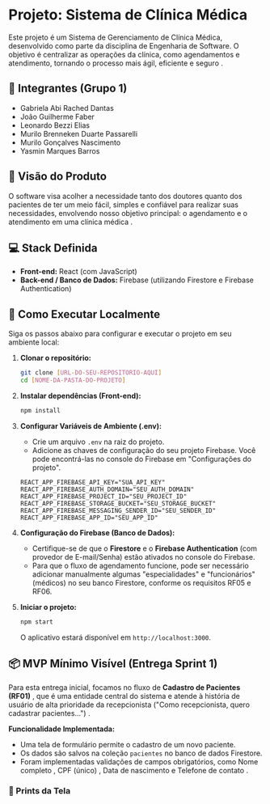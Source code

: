 # Projeto: Sistema de Clínica Médica

Este projeto é um Sistema de Gerenciamento de Clínica Médica, desenvolvido como parte da disciplina de Engenharia de Software. O objetivo é centralizar as operações da clínica, como agendamentos e atendimento, tornando o processo mais ágil, eficiente e seguro .

## 👥 Integrantes (Grupo 1) 

* Gabriela Abi Rached Dantas 
* João Guilherme Faber 
* Leonardo Bezzi Elias 
* Murilo Brenneken Duarte Passarelli 
* Murilo Gonçalves Nascimento 
* Yasmin Marques Barros 

## 🎯 Visão do Produto

O software visa acolher a necessidade tanto dos doutores quanto dos pacientes de ter um meio fácil, simples e confiável para realizar suas necessidades, envolvendo nosso objetivo principal: o agendamento e o atendimento em uma clínica médica .

## 💻 Stack Definida

* **Front-end:** React (com JavaScript)
* **Back-end / Banco de Dados:** Firebase (utilizando Firestore e Firebase Authentication)

## 🚀 Como Executar Localmente

Siga os passos abaixo para configurar e executar o projeto em seu ambiente local:

1.  **Clonar o repositório:**
    ```bash
    git clone [URL-DO-SEU-REPOSITORIO-AQUI]
    cd [NOME-DA-PASTA-DO-PROJETO]
    ```

2.  **Instalar dependências (Front-end):**
    ```bash
    npm install
    ```

3.  **Configurar Variáveis de Ambiente (.env):**
    * Crie um arquivo `.env` na raiz do projeto.
    * Adicione as chaves de configuração do seu projeto Firebase. Você pode encontrá-las no console do Firebase em "Configurações do projeto".

    ```
    REACT_APP_FIREBASE_API_KEY="SUA_API_KEY"
    REACT_APP_FIREBASE_AUTH_DOMAIN="SEU_AUTH_DOMAIN"
    REACT_APP_FIREBASE_PROJECT_ID="SEU_PROJECT_ID"
    REACT_APP_FIREBASE_STORAGE_BUCKET="SEU_STORAGE_BUCKET"
    REACT_APP_FIREBASE_MESSAGING_SENDER_ID="SEU_SENDER_ID"
    REACT_APP_FIREBASE_APP_ID="SEU_APP_ID"
    ```

4.  **Configuração do Firebase (Banco de Dados):**
    * Certifique-se de que o **Firestore** e o **Firebase Authentication** (com provedor de E-mail/Senha) estão ativados no console do Firebase.
    * Para que o fluxo de agendamento funcione, pode ser necessário adicionar manualmente algumas "especialidades" e "funcionários" (médicos) no seu banco Firestore, conforme os requisitos RF05 e RF06.

5.  **Iniciar o projeto:**
    ```bash
    npm start
    ```
    O aplicativo estará disponível em `http://localhost:3000`.

## 📦 MVP Mínimo Visível (Entrega Sprint 1)

Para esta entrega inicial, focamos no fluxo de **Cadastro de Pacientes (RF01)** , que é uma entidade central do sistema e atende à história de usuário de alta prioridade da recepcionista ("Como recepcionista, quero cadastrar pacientes...") .

**Funcionalidade Implementada:**
* Uma tela de formulário permite o cadastro de um novo paciente.
* Os dados são salvos na coleção `pacientes` no banco de dados Firestore.
* Foram implementadas validações de campos obrigatórios, como Nome completo , CPF (único) , Data de nascimento e Telefone de contato .

### 📸 Prints da Tela

